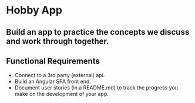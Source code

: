 # Hobby App
## Build an app to practice the concepts we discuss and work through together.

## Functional Requirements
- Connect to a 3rd party (external) api.
- Build an Angular SPA front end.
- Document user stories (in a README.md) to track the progress you make on the development of your app.
